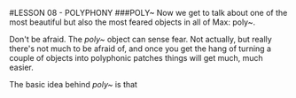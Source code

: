 #LESSON 08 - POLYPHONY
###POLY~
Now we get to talk about one of the most beautiful but also the most feared objects in all of Max: poly~.

Don't be afraid. The _poly~_ object can sense fear. Not actually, but really there's not much to be afraid of, and once you get the hang of turning a couple of objects into polyphonic patches things will get much, much easier.

The basic idea behind _poly~_ is that 
